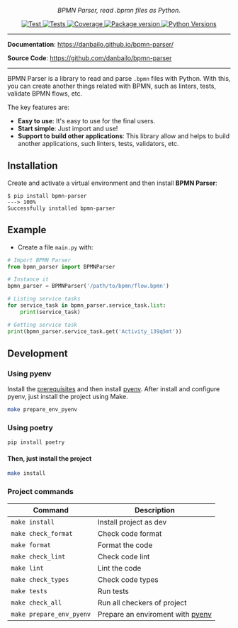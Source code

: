 <p align="center">
    <em>BPMN Parser, read .bpmn files as Python.</em>
</p>
<p align="center">
<a href="https://github.com/danbailo/bpmn-parser/actions/workflows/publish.yaml" target="_blank">
    <img src="https://github.com/danbailo/bpmn-parser/actions/workflows/publish.yaml/badge.svg" alt="Test">
</a>
<a href="https://github.com/danbailo/bpmn-parser/actions/workflows/tests.yaml?query=branch=main" target="_blank">
    <img src="https://github.com/danbailo/bpmn-parser/actions/workflows/tests.yaml/badge.svg?branch=main" alt="Tests">
</a>
<a href="https://github.com/danbailo/bpmn-parser/actions/workflows/tests.yaml?query=branch=main" target="_blank">
    <img src="https://codecov.io/gh/danbailo/bpmn-parser/branch/main/graph/badge.svg" alt="Coverage">
<a href="https://pypi.org/project/bpmn-parser" target="_blank">
    <img src="https://img.shields.io/pypi/v/bpmn-parser?color=%252334D058&label=pypi%20package" alt="Package version">
</a>
<a href="https://pypi.org/project/bpmn-parser" target="_blank">
    <img src="https://img.shields.io/pypi/pyversions/bpmn-parser?color=g" alt="Python Versions">
</a>
</p>

---

**Documentation**: <a href="https://danbailo.github.io/bpmn-parser/" target="_blank">https://danbailo.github.io/bpmn-parser/</a>

**Source Code**: <a href="https://github.com/danbailo/bpmn-parser" target="_blank">https://github.com/danbailo/bpmn-parser</a>

---

BPMN Parser is a library to read and parse `.bpmn` files with Python. With this, you can create another things related with BPMN, such as linters, tests, validate BPMN flows, etc.

The key features are:

* **Easy to use**: It's easy to use for the final users.
* **Start simple**: Just import and use!
* **Support to build other applications**: This library allow and helps to build another applications, such linters, tests, validators, etc.

## Installation

Create and activate a virtual environment and then install **BPMN Parser**:

<div class="termy">

```console
$ pip install bpmn-parser
---> 100%
Successfully installed bpmn-parser
```

</div>

## Example

* Create a file `main.py` with:

```python
# Import BPMN Parser
from bpmn_parser import BPMNParser

# Instance it
bpmn_parser = BPMNParser('/path/to/bpmn/flow.bpmn')

# Listing service tasks
for service_task in bpmn_parser.service_task.list:
    print(service_task)

# Getting service task
print(bpmn_parser.service_task.get('Activity_139q5mt'))
```

## Development

### Using pyenv

Install the [prerequisites](https://github.com/pyenv/pyenv/wiki/Common-build-problems#prerequisites) and then install [pyenv](https://github.com/pyenv/pyenv-installer). After install and configure pyenv, just install the project using Make.

```bash
make prepare_env_pyenv
```

### Using poetry

```bash
pip install poetry
```

#### Then, just install the project

```bash
make install
```

### Project commands

| Command | Description |
|-|-|
| `make install` | Install project as dev |
| `make check_format` | Check code format |
| `make format` | Format the code |
| `make check_lint` | Check code lint |
| `make lint` | Lint the code |
| `make check_types` | Check code types |
| `make tests` | Run tests |
| `make check_all` | Run all checkers of project |
| `make prepare_env_pyenv` | Prepare an enviroment with [pyenv](https://github.com/pyenv/pyenv) |